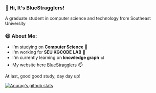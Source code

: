### 👋 Hi, It's BlueStragglers!
A graduate student in computer science and technology from Southeast University

### 😄 About Me:
* I'm studying on **Computer Science** 🔭
* I'm working for **SEU KGCODE LAB** 🌱
* I'm currently learning on **knowledge graph** 📊
* My website here [BlueStragglers](https://www.bluestragglers.com) 📫

At last, good good study, day day up!

[![Anurag's github stats](https://github-readme-stats.vercel.app/api?username=BlueStragglers)](https://github.com/anuraghazra/github-readme-stats)

<!--
**BlueStragglers/BlueStragglers** is a ✨ _special_ ✨ repository because its `README.md` (this file) appears on your GitHub profile.

Here are some ideas to get you started:

- 🔭 I’m currently working on ...
- 🌱 I’m currently learning ...
- 👯 I’m looking to collaborate on ...
- 🤔 I’m looking for help with ...
- 💬 Ask me about ...
- 📫 How to reach me: ...
- 😄 Pronouns: ...
- ⚡ Fun fact: ...
-->
